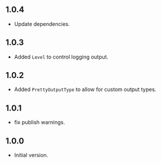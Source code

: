 ## 1.0.4
* Update dependencies.

## 1.0.3
* Added `Level` to control logging output.

## 1.0.2
* Added `PrettyOutputType` to allow for custom output types.

## 1.0.1
* fix publish warnings.

## 1.0.0
* Initial version.
